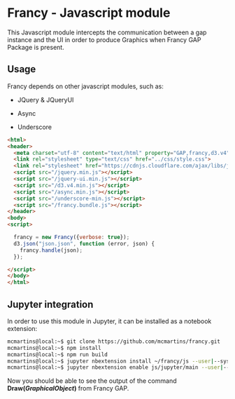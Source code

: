 # Francy - Javascript module
This Javascript module intercepts the communication between a gap instance and the UI
in order to produce Graphics when Francy GAP Package is present.

## Usage

Francy depends on other javascript modules, such as:

- JQuery & JQueryUI

- Async

- Underscore

```html
<html>
<header>
  <meta charset="utf-8" content="text/html" property="GAP,francy,d3.v4">
  <link rel="stylesheet" type="text/css" href="../css/style.css">
  <link rel="stylesheet" href="https://cdnjs.cloudflare.com/ajax/libs/jqueryui/1.12.1/jquery-ui.css"/>
  <script src="/jquery.min.js"></script>
  <script src="/jquery-ui.min.js"></script>
  <script src="/d3.v4.min.js"></script>
  <script src="/async.min.js"></script>
  <script src="/underscore-min.js"></script>
  <script src="/francy.bundle.js"></script>
</header>
<body>
<script>

  francy = new Francy({verbose: true});
  d3.json("json.json", function (error, json) {
    francy.handle(json);
  });

</script>
</body>
</html>
```

## Jupyter integration
In order to use this module in Jupyter, it can be installed as a notebook extension:

```bash
mcmartins@local:~$ git clone https://github.com/mcmartins/francy.git
mcmartins@local:~$ npm install
mcmartins@local:~$ npm run build
mcmartins@local:~$ jupyter nbextension install ~/francy/js --user|--system
mcmartins@local:~$ jupyter nbextension enable js/jupyter/main --user|--system
```

Now you should be able to see the output of the command **Draw(_GraphicalObject_)** from Francy GAP.
